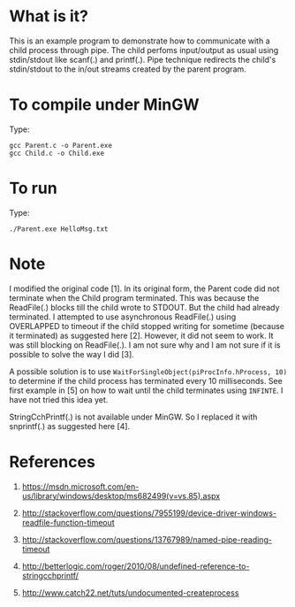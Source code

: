 What is it?
===========
This is an example program to demonstrate how to communicate with a child process
through pipe. The child perfoms input/output as usual using stdin/stdout like
scanf(.) and printf(.). Pipe technique redirects the child's stdin/stdout to
the in/out streams created by the parent program.

To compile under MinGW
======================
Type:
```
gcc Parent.c -o Parent.exe
gcc Child.c -o Child.exe
```
   
To run
======
Type:
```
./Parent.exe HelloMsg.txt
```
   
Note
====
I modified the original code [1]. In its original form, the Parent code did
not terminate when the Child program terminated. This was because the
ReadFile(.) blocks till the child wrote to STDOUT. But the child had already
terminated. I attempted to use asynchronous ReadFile(.) using OVERLAPPED to
timeout if the child stopped writing for sometime (because it terminated) as
suggested here [2]. However, it did not seem to work. It was still blocking on
ReadFile(.). I am not sure why and I am not sure if it is possible to solve
the way I did [3]. 

A possible solution is to use `WaitForSingleObject(piProcInfo.hProcess, 10)` to
determine if the child process has terminated every 10 milliseconds. See first
example in [5] on how to wait until the child terminates using `INFINTE`. I
have not tried this idea yet.

StringCchPrintf(.) is not available under MinGW. So I replaced it with
snprintf(.) as suggested here [4].
   
References
==========
1.  https://msdn.microsoft.com/en-us/library/windows/desktop/ms682499(v=vs.85).aspx

2.  http://stackoverflow.com/questions/7955199/device-driver-windows-readfile-function-timeout

3.  http://stackoverflow.com/questions/13767989/named-pipe-reading-timeout

4.  http://betterlogic.com/roger/2010/08/undefined-reference-to-stringcchprintf/

5.  http://www.catch22.net/tuts/undocumented-createprocess
